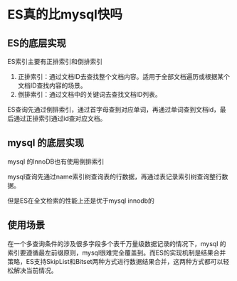 # ES真的比mysql快吗

## ES的底层实现

ES索引主要有正排索引和倒排索引

1. 正排索引：通过文档ID去查找整个文档内容。适用于全部文档遍历或根据某个文档ID查找内容的场景。
2. 倒排索引：通过文档中的关键词去查找文档ID列表。

ES查询先通过倒排索引，通过首字母查到对应单词，再通过单词查到文档id，最后通过正排索引通过id查对应文档。

## mysql 的底层实现

mysql 的InnoDB也有使用倒排索引

mysql查询先通过name索引树查询表的行数据，再通过表记录索引树查询整行数据。

但是ES在全文检索的性能上还是优于mysql innodb的

## 使用场景

在一个多查询条件的涉及很多字段多个表千万量级数据记录的情况下，mysql 的索引要遵循最左前缀原则，mysql很难完全覆盖到。而ES的实现机制是结果合并策略，ES支持SkipList和Bitset两种方式进行数据结果合并，这两种方式都可以轻松解决当前情况。
